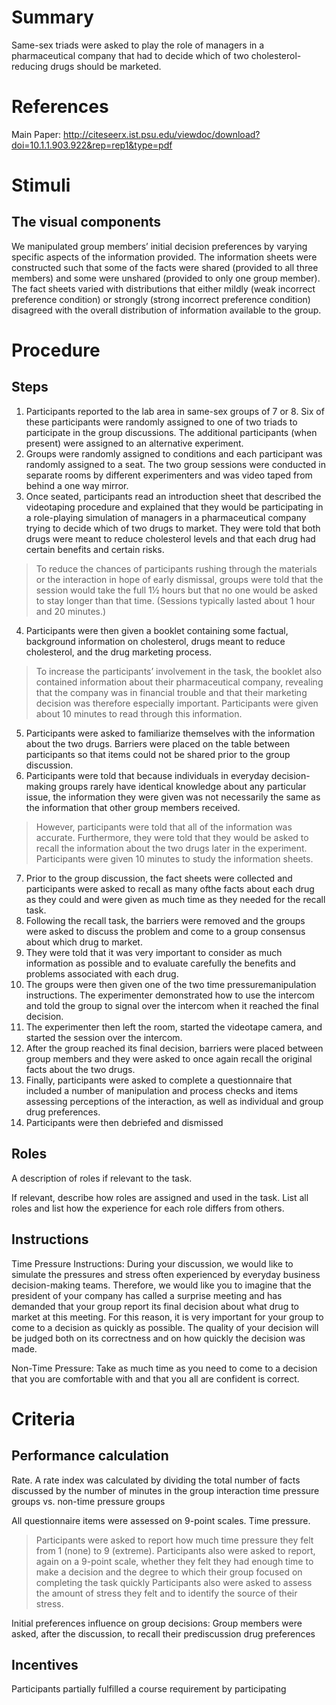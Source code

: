 # Summary
Same-sex triads were asked to play the role of managers in a pharmaceutical company that had to decide
which of two cholesterol-reducing drugs should be marketed. 

# References
Main Paper: http://citeseerx.ist.psu.edu/viewdoc/download?doi=10.1.1.903.922&rep=rep1&type=pdf

# Stimuli
## The visual components
We manipulated group members’ initial decision preferences by varying specific aspects of the information provided. The information sheets were constructed such that some of the facts were shared (provided to all three members) and some were unshared
(provided to only one group member). The fact sheets varied with distributions that either mildly (weak incorrect preference condition) or strongly (strong incorrect preference condition) disagreed with the overall distribution of information available to the group. 

# Procedure
## Steps
1. Participants reported to the lab area in same-sex groups of 7 or 8. Six of these participants were randomly assigned to one of two triads to participate in the group discussions. The additional participants (when present) were assigned to an alternative experiment. 
2. Groups were randomly assigned to conditions and each participant was randomly assigned to a seat. The two group sessions were conducted in separate rooms by different experimenters and was video taped from behind a one way mirror. 
3. Once seated, participants read an introduction sheet that described the videotaping procedure and explained
that they would be participating in a role-playing simulation of managers in a pharmaceutical company trying to decide which of two drugs to market. They were told that both drugs were meant to reduce cholesterol levels and that each drug had certain benefits and certain risks. 
> To reduce the chances of participants rushing through the materials or the interaction in hope of early dismissal, groups were told that the session would take the full 1½ hours but that no one would be asked to stay longer than that time. (Sessions typically lasted about 1 hour and 20 minutes.)
4. Participants were then given a booklet containing some factual, background information on cholesterol, drugs meant to reduce cholesterol, and the drug marketing process. 
 > To increase the participants’ involvement in the task, the booklet also contained information about their pharmaceutical company, revealing that the company was in financial trouble and that their marketing decision was therefore especially important. Participants were given about 10 minutes to read through this information. 
5. Participants were asked to familiarize themselves with the information about the two drugs. Barriers were placed on the table between participants so that items could not be shared prior to the group discussion. 
6. Participants were told that because individuals in everyday decision-making groups rarely have identical knowledge about any particular issue, the information they were given was not necessarily the same as the information that other group members received.
  > However, participants were told that all of the information was accurate. Furthermore, they were told that they
would be asked to recall the information about the two drugs later in the experiment. Participants were given 10 minutes to study the information sheets.
7. Prior to the group discussion, the fact sheets were collected and participants were asked to recall as many ofthe facts about each drug as they could and were given as much time as they needed for the recall task. 
8. Following the recall task, the barriers were removed and the groups were asked to discuss the problem and come to a group consensus about which drug to market.
9. They were told that it was very important to consider as much information as possible and to evaluate carefully
the benefits and problems associated with each drug. 
10. The groups were then given one of the two time pressuremanipulation instructions. The experimenter demonstrated how to use the intercom and told the group to signal over the intercom when it reached the final decision.
11. The experimenter then left the room, started the videotape camera, and started the session over the intercom.
12. After the group reached its final decision, barriers were placed between group members and they were asked to once again recall the original facts about the two drugs. 
13. Finally, participants were asked to complete a questionnaire that included a number of manipulation and process checks and items assessing perceptions of  the interaction, as well as individual and group drug
preferences. 
14. Participants were then debriefed and dismissed
## Roles 
A description of roles if relevant to the task.  

If relevant, describe how roles are assigned and used in the task. List all roles and list how the experience for each role differs from others.

## Instructions
Time Pressure Instructions: 
During your discussion, we would like to simulate the pressures and stress often experienced by everyday business decision-making teams. Therefore, we would like you to imagine that the president of your company has called a surprise meeting and has demanded that your group report its final decision about what drug to market at this meeting. For this reason, it is very important for
your group to come to a decision as quickly as possible. The quality of your decision will be judged both on its correctness and on how quickly the decision was made.

Non-Time Pressure: 
Take as much time as you need to come to a decision that you are comfortable with and that you all are confident is correct.

# Criteria
## Performance calculation
Rate. A rate index was calculated by dividing the total number of facts discussed by the number of minutes in the group interaction time pressure groups vs. non-time pressure groups  

All questionnaire items were assessed on 9-point scales.
Time pressure. 
 > Participants were asked to report how much time pressure they felt from 1 (none) to 9 (extreme).
 > Participants also were asked to report, again on a 9-point scale, whether they felt they had enough time to make a decision and the degree to which their group focused on completing the task quickly
 > Participants also were asked to assess the amount of stress they felt and to identify the source of their stress.

Initial preferences influence on group decisions: Group members were asked, after the discussion, to recall their prediscussion drug preferences

## Incentives
Participants  partially fulfilled a course requirement by participating
